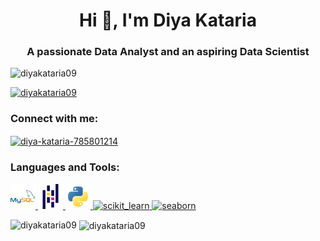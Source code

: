 <h1 align="center">Hi 👋, I'm Diya Kataria</h1>
<h3 align="center">A passionate Data Analyst and an aspiring Data Scientist
</h3>

<p align="left"> <img src="https://komarev.com/ghpvc/?username=diyakataria09&label=Profile%20views&color=0e75b6&style=flat" alt="diyakataria09" /> </p>

<p align="left"> <a href="https://github.com/ryo-ma/github-profile-trophy"><img src="https://github-profile-trophy.vercel.app/?username=diyakataria09" alt="diyakataria09" /></a> </p>

<h3 align="left">Connect with me:</h3>
<p align="left">
<a href="https://linkedin.com/in/diya-kataria-785801214" target="blank"><img align="center" src="https://raw.githubusercontent.com/rahuldkjain/github-profile-readme-generator/master/src/images/icons/Social/linked-in-alt.svg" alt="diya-kataria-785801214" height="30" width="40" /></a>
</p>

<h3 align="left">Languages and Tools:</h3>
<p align="left"> <a href="https://www.mysql.com/" target="_blank" rel="noreferrer"> <img src="https://raw.githubusercontent.com/devicons/devicon/master/icons/mysql/mysql-original-wordmark.svg" alt="mysql" width="40" height="40"/> </a> <a href="https://pandas.pydata.org/" target="_blank" rel="noreferrer"> <img src="https://raw.githubusercontent.com/devicons/devicon/2ae2a900d2f041da66e950e4d48052658d850630/icons/pandas/pandas-original.svg" alt="pandas" width="40" height="40"/> </a> <a href="https://www.python.org" target="_blank" rel="noreferrer"> <img src="https://raw.githubusercontent.com/devicons/devicon/master/icons/python/python-original.svg" alt="python" width="40" height="40"/> </a> <a href="https://scikit-learn.org/" target="_blank" rel="noreferrer"> <img src="https://upload.wikimedia.org/wikipedia/commons/0/05/Scikit_learn_logo_small.svg" alt="scikit_learn" width="40" height="40"/> </a> <a href="https://seaborn.pydata.org/" target="_blank" rel="noreferrer"> <img src="https://seaborn.pydata.org/_images/logo-mark-lightbg.svg" alt="seaborn" width="40" height="40"/> </a> </p>

<p><img align="left" src="https://github-readme-stats.vercel.app/api/top-langs?username=diyakataria09&show_icons=true&locale=en&layout=compact" alt="diyakataria09" /></p>

<p>&nbsp;<img align="center" src="https://github-readme-stats.vercel.app/api?username=diyakataria09&show_icons=true&locale=en" alt="diyakataria09" /></p>
